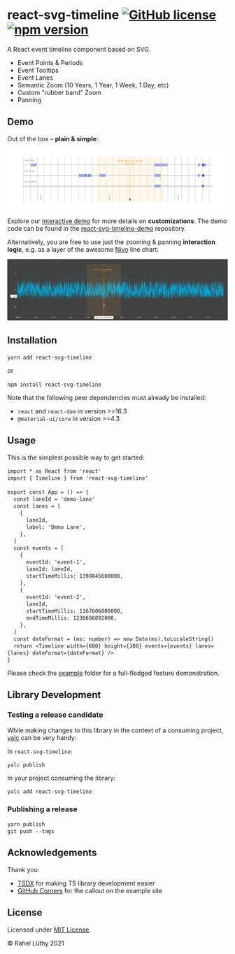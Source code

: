 # react-svg-timeline [![GitHub license](https://img.shields.io/badge/license-MIT-blue.svg)](https://github.com/facebook/react/blob/master/LICENSE) [![npm version](https://img.shields.io/npm/v/react-svg-timeline.svg?style=flat)](https://www.npmjs.com/package/react-svg-timeline)

A React event timeline component based on SVG.

- Event Points & Periods
- Event Tooltips
- Event Lanes
- Semantic Zoom (10 Years, 1 Year, 1 Week, 1 Day, etc)
- Custom "rubber band" Zoom
- Panning

## Demo

Out of the box – **plain & simple**:

![](screenshot-timeline-component.png)

Explore our [interactive demo](https://netzwerg.github.io/react-svg-timeline-demo/) for more details on **customizations**.
The demo code can be found in the [react-svg-timeline-demo](https://github.com/netzwerg/react-svg-timeline-demo) repository.

Alternatively, you are free to use just the zooming & panning **interaction logic**, e.g. as a layer of the awesome [Nivo](https://nivo.rocks) line chart:

![](screenshot-nivo-layer.png)

## Installation

`yarn add react-svg-timeline`

or

`npm install react-svg-timeline`

Note that the following peer dependencies must already be installed:

- `react` and `react-dom` in version >=16.3
- `@material-ui/core` in version >=4.3

## Usage

This is the simplest possible way to get started:

```tsx
import * as React from 'react'
import { Timeline } from 'react-svg-timeline'

export const App = () => {
  const laneId = 'demo-lane'
  const lanes = [
    {
      laneId,
      label: 'Demo Lane',
    },
  ]
  const events = [
    {
      eventId: 'event-1',
      laneId: laneId,
      startTimeMillis: 1399845600000,
    },
    {
      eventId: 'event-2',
      laneId,
      startTimeMillis: 1167606000000,
      endTimeMillis: 1230698892000,
    },
  ]
  const dateFormat = (ms: number) => new Date(ms).toLocaleString()
  return <Timeline width={600} height={300} events={events} lanes={lanes} dateFormat={dateFormat} />
}
```

Please check the [example](example) folder for a full-fledged feature demonstration.

## Library Development

### Testing a release candidate

While making changes to this library in the context of a consuming project, [yalc](https://github.com/wclr/yalc) can be very handy:

In `react-svg-timeline`:

```
yalc publish
```

In your project consuming the library:

```
yalc add react-svg-timeline
```

### Publishing a release

```
yarn publish
git push --tags
```

## Acknowledgements

Thank you:

- [TSDX](https://github.com/palmerhq/tsdx) for making TS library development easier
- [GitHub Corners](https://github.com/tholman/github-corners) for the callout on the example site

## License

Licensed under [MIT License](LICENSE).

&copy; Rahel Lüthy 2021
